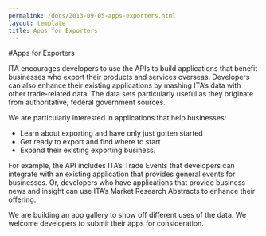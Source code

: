 ```yaml
---
permalink: /docs/2013-09-05-apps-exporters.html
layout: template
title: Apps for Exporters
---
```


#Apps for Exporters

ITA encourages developers to use the APIs to build applications that benefit businesses who export their products and services overseas.  Developers can also enhance their existing applications by mashing ITA’s data with other trade-related data.  The data sets particularly useful as they originate from authoritative, federal government sources.

We are particularly interested in applications that help businesses:
* Learn about exporting and have only just gotten started
* Get ready to export and find where to start
* Expand their existing exporting business.

For example, the API includes ITA’s Trade Events that developers can integrate with an existing application that provides general events for businesses.  Or, developers who have applications that provide business news and insight can use ITA’s Market Research Abstracts to enhance their offering.

We are building an app gallery to show off different uses of the data.  We welcome developers to  submit their apps for consideration.
